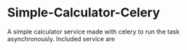 # Simple-Calculator-Celery
A simple calculator service made with celery to run the task asynchronously. Included service are
